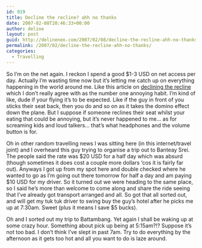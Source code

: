 ```yaml
---
id: 919
title: Decline the recline? ahh no thanks
date: 2007-02-08T20:46:33+00:00
author: deline
layout: post
guid: http://delineneo.com/2007/02/08/decline-the-recline-ahh-no-thanks/
permalink: /2007/02/decline-the-recline-ahh-no-thanks/
categories:
  - Travelling
---
```

So I&#8217;m on the net again. I reckon I spend a good $1-3 USD on net access per day. Actually I&#8217;m wasting time now but it&#8217;s letting me catch up on everything happening in the world around me. Like this article on <a target="_blank" href="http://www.smh.com.au/news/travel/decline-the-recline--please/2007/02/08/1170524217817.html">declining the recline</a> which I don&#8217;t really agree with as the number one annoying habit. I&#8217;m kind of like, dude if your flying it&#8217;s to be expected. Like if the guy in front of you sticks their seat back, then you do and so on as it takes the domino effect down the plane. But I suppose if someone reclines their seat whilst your eating that could be annoying, but it&#8217;s never happened to me&#8230; as for screaming kids and loud talkers&#8230; that&#8217;s what headphones and the volume button is for.

Oh in other random travelling news I was sitting here (in this internet/travel joint) and I overheard this guy trying to organise a trip out to Banteay Srei. The people said the rate was $20 USD for a half day which was absurd (though sometimes it does cost a couple more dollars &#8216;cos it is fairly far out). Anyways I got up from my spot here and double checked where he wanted to go as I&#8217;m going out there tomorrow for half a day and am paying $10 USD for my driver. So it turned out we were heading to the same place, so I said he&#8217;s more than welcome to come along and share the ride seeing that I&#8217;ve already got transport arranged and all. So got that all sorted out, and will get my tuk tuk driver to swing buy the guy&#8217;s hotel after he picks me up at 7:30am. Sweet (plus it means I save $5 bucks).

Oh and I sorted out my trip to Battambang. Yet again I shall be waking up at some crazy hour. Something about pick up being at 5:15am?!? Suppose it&#8217;s not too bad. I don&#8217;t think I&#8217;ve slept in past 7am. Try to do everything by the afternoon as it gets too hot and all you want to do is laze around.
